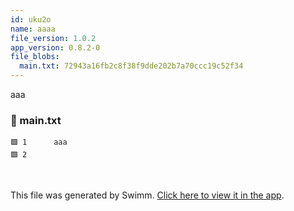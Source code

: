 ```yaml
---
id: uku2o
name: aaaa
file_version: 1.0.2
app_version: 0.8.2-0
file_blobs:
  main.txt: 72943a16fb2c8f38f9dde202b7a70ccc19c52f34
---
```


aaa
<!-- NOTE-swimm-snippet: the lines below link your snippet to Swimm -->
### 📄 main.txt
```text
🟩 1      aaa
🟩 2      
```

<br/>

This file was generated by Swimm. [Click here to view it in the app](http://localhost:5000/repos/Z2l0aHViJTNBJTNBdDElM0ElM0FlcmFuLXN3aW1t/docs/uku2o).